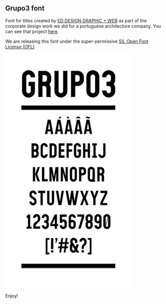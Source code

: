 Grupo3 font
--

Font for titles created by [ED DESIGN GRAPHIC + WEB](http://ed-works.com/) as part of the corporate design work we did for a portuguese architecture company. You can see that project [here](http://ed-works.com/projects/grupo3/).

We are releasing this font under the super-permissive [SIL Open Font License (OFL)](http://scripts.sil.org/OFL)

![grupo3 font specimen](grupo3_specimen.jpg?raw=true)


Enjoy!
